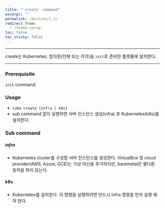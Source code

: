 ```yaml
---
title: "`create` command"
excerpt: ""
permalink: /docs/ko/1.2/
redirect_from:
  - /theme-setup/
toc: false
toc_sticky: false
---
```


---
create는 Kubernetes, 청지윈(전체 또는 각각)을 `init`로 준비한 플랫폼에 설치한다.

---

### Prerequisite

`init` command

### Usage

* `cube create [infra | k8s]`
* sub command 없이 실행하면 서버 인스턴스 생성(infra) 후 Kubernetes(k8s)를 설치한다.

### Sub command

##### infra

* Kubernetes cluster를 구성할 서버 인스턴스를 생성한다. VirtualBox 및 cloud provider(AWS, Azure, GCE)는 가상 머신을 추가하지만, baremetal은 별다른 동작을 하지 않는다.

##### k8s

* Kubernetes를 설치한다. 이 명령을 실행하려면 반드시 infra 명령을 먼저 실행 해야 한다.
